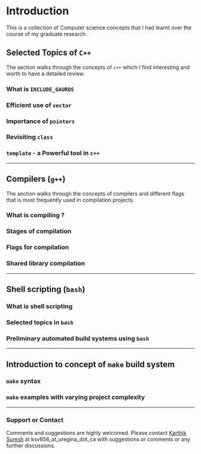 # Introduction

This is a collection of Computer science concepts that I had learnt over the course of my graduate research. 

## Selected Topics of `C++`

The section walks through the concepts of `c++` which I find interesting and worth to have a detailed review.

### What is `INCLUDE_GAURDS`
  
### Efficient use of `vector`

### Importance of `pointers`
  
### Revisiting `class`

### `template` - a Powerful tool in `c++`

---

## Compilers (`g++`)

The section walks through the concepts of compilers and different flags that is most frequently used in compilation projects. 

### What is compiling ?
  
### Stages of compilation
  
### Flags for compilation
  
### Shared library compilation

---

## Shell scripting (`bash`)

### What is shell scripting
  
### Selected topics in `bash`
  
### Preliminary automated build systems using `bash`

---

## Introduction to concept of `make` build system

### `make` syntax
  
### `make` examples with varying project complexity

---
### Support or Contact

Comments and suggestions are highly welcomed. Please contact [Karthik Suresh](https://github.com/karthik18495) at ksv656_at_uregina_dot_ca with suggestions or comments or any further discussions.
